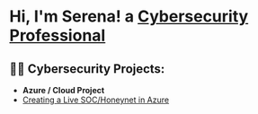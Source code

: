 <h1>Hi, I'm Serena! a <a href="https://www.linkedin.com/in/serena-tiller-10a269232/">Cybersecurity Professional</a></a></h1>

<h2>👨‍💻 Cybersecurity Projects:</h2>

- <b>Azure / Cloud Project </b>
- [Creating a Live SOC/Honeynet in Azure](https://github.com/SerenaT7/Azure-Honeynet)
